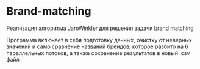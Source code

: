 # Brand-matching
Реализация алгоритма JaroWinkler для решения задачи brand matching

Программа включает в себя подготовку данных, очистку от неверных значений и само сравнение названий брендов, которое разбито на 6 параллельных потоков,
а также сохранение результатов в новый .csv файл
